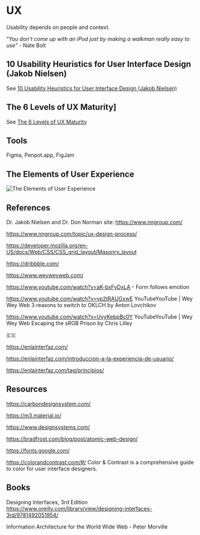 
# UX
Usability depends on people and context.

_"You don't come up with an iPod just by making a walkman really easy to use"_ - Nate Bolt


## 10 Usability Heuristics for User Interface Design (Jakob Nielsen)
See [10 Usability Heuristics for User Interface Design (Jakob Nielsen)](10-usability-heuristics-nielsen.md)


## The 6 Levels of UX Maturity]
See [The 6 Levels of UX Maturity](levels-ux-maturity.md)


## Tools
Figma, Penpot.app, FigJam


## The Elements of User Experience

![The Elements of User Experience](https://www.insight.com/en_US/content-and-resources/blog/focusing-on-the-foundations-of-user-experience/jcr:content/top-container-width/column_layout/-column-1/image.img.jpg/1571178345699.jpg)


## References

Dr. Jakob Nielsen and Dr. Don Norman site: 
https://www.nngroup.com/

https://www.nngroup.com/topic/ux-design-process/



https://developer.mozilla.org/en-US/docs/Web/CSS/CSS_grid_layout/Masonry_layout


https://dribbble.com/ 



https://www.weyweyweb.com/ 

https://www.youtube.com/watch?v=aK-bxFyDxLA - Form follows emotion



https://www.youtube.com/watch?v=vp2tRAUGxwE
YouTubeYouTube | Wey Wey Web
3 reasons to switch to OKLCH by Anton Lovchikov 


https://www.youtube.com/watch?v=UvyKebpBc0Y
YouTubeYouTube | Wey Wey Web
Escaping the sRGB Prison by Chris Lilley 




:es: 

https://enlainterfaz.com/

https://enlainterfaz.com/introduccion-a-la-experiencia-de-usuario/

https://enlainterfaz.com/tag/principios/ 



## Resources

https://carbondesignsystem.com/

https://m3.material.io/ 

https://www.designsystems.com/

https://bradfrost.com/blog/post/atomic-web-design/ 

https://fonts.google.com/


https://colorandcontrast.com/#/
Color & Contrast is a comprehensive guide to color for user interface designers.


## Books
Designing Interfaces, 3rd Edition
https://www.oreilly.com/library/view/designing-interfaces-3rd/9781492051954/


Information Architecture for the World Wide Web  - Peter Morville



